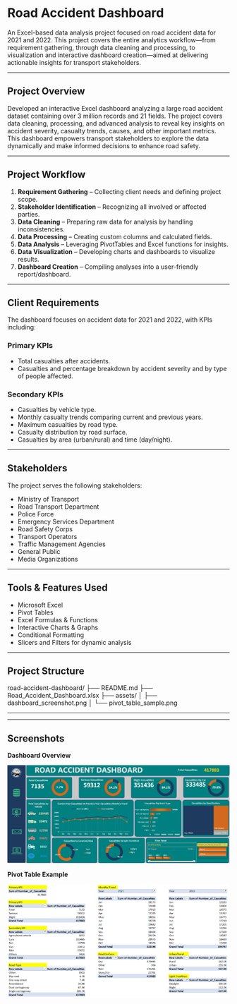 # Road Accident Dashboard

An Excel-based data analysis project focused on road accident data for 2021 and 2022. This project covers the entire analytics workflow—from requirement gathering, through data cleaning and processing, to visualization and interactive dashboard creation—aimed at delivering actionable insights for transport stakeholders.

---

## Project Overview

Developed an interactive Excel dashboard analyzing a large road accident dataset containing over 3 million records and 21 fields. The project covers data cleaning, processing, and advanced analysis to reveal key insights on accident severity, casualty trends, causes, and other important metrics. This dashboard empowers transport stakeholders to explore the data dynamically and make informed decisions to enhance road safety.

---

## Project Workflow 

1. **Requirement Gathering** – Collecting client needs and defining project scope.  
2. **Stakeholder Identification** – Recognizing all involved or affected parties.  
3. **Data Cleaning** – Preparing raw data for analysis by handling inconsistencies.  
4. **Data Processing** – Creating custom columns and calculated fields.  
5. **Data Analysis** – Leveraging PivotTables and Excel functions for insights.  
6. **Data Visualization** – Developing charts and dashboards to visualize results.  
7. **Dashboard Creation** – Compiling analyses into a user-friendly report/dashboard.

---

## Client Requirements

The dashboard focuses on accident data for 2021 and 2022, with KPIs including:

### Primary KPIs
- Total casualties after accidents.  
- Casualties and percentage breakdown by accident severity and by type of people affected.

### Secondary KPIs
- Casualties by vehicle type.  
- Monthly casualty trends comparing current and previous years.  
- Maximum casualties by road type.  
- Casualty distribution by road surface.  
- Casualties by area (urban/rural) and time (day/night).

---

## Stakeholders

The project serves the following stakeholders:

- Ministry of Transport  
- Road Transport Department  
- Police Force  
- Emergency Services Department  
- Road Safety Corps  
- Transport Operators  
- Traffic Management Agencies  
- General Public  
- Media Organizations  

---

## Tools & Features Used

- Microsoft Excel  
- Pivot Tables  
- Excel Formulas & Functions  
- Interactive Charts & Graphs  
- Conditional Formatting  
- Slicers and Filters for dynamic analysis  

---

## Project Structure

road-accident-dashboard/
├── README.md
├── Road_Accident_Dashboard.xlsx
├── assets/
│ ├── dashboard_screenshot.png
│ └── pivot_table_sample.png

---


---

## Screenshots

**Dashboard Overview**

![Dashboard Preview](assets/dashboard_screenshot.png)

**Pivot Table Example**

![Pivot Table Example](assets/pivot_table_screenshot.png)







